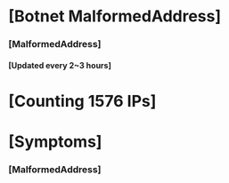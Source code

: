 # [Botnet MalformedAddress]
### [MalformedAddress]
#### [Updated every 2~3 hours]

# [Counting 1576 IPs]

# [Symptoms] 
###   [MalformedAddress]
